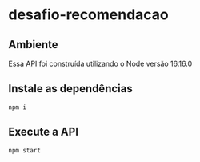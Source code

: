 # desafio-recomendacao
## Ambiente
Essa API foi construída utilizando o Node versão 16.16.0

## Instale as dependências
```npm i```

## Execute a API
```npm start```